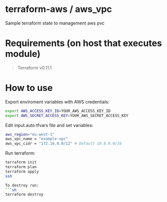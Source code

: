 # terraform-aws / aws_vpc 
Sample terraform state to management aws pvc

# Requirements (on host that executes module)
> Terraform v0.11.1

# How to use

Export enviroment variables with AWS credentials:
```sh
export AWS_ACCESS_KEY_ID=YOUR_AWS_ACCESS_KEY_ID
export AWS_SECRET_ACCESS_KEY=YOUR_AWS_SECRET_ACCESS_KEY
```

Edit input.auto.tfvars file and set variables:
```sh
aws_region="eu-west-1"
aws_vpc_name = "example-vpc"
aws_vpc_cidr = "172.16.0.0/12" # Default 10.0.0.0/16
```

Run terraform:
```sh
terraform init
terraform plan
terraform apply
ssh

To destroy run:
```sh
terraform destroy
```
